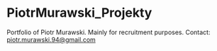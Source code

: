 # PiotrMurawski_Projekty
Portfolio of Piotr Murawski. Mainly for recruitment purposes. Contact: piotr.murawski.94@gmail.com
